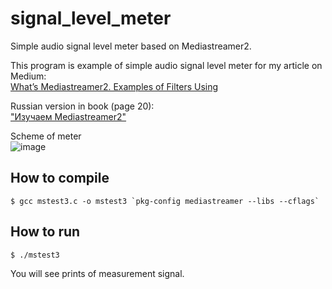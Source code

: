 # signal_level_meter
Simple audio signal level meter based on Mediastreamer2.

This program is example of simple audio signal level meter for my article on Medium:<br>
[What’s Mediastreamer2. Examples of Filters Using](https://medium.com/gitconnected/chapter-3-examples-of-using-filters-612f2121301)

Russian version in book (page 20):<br>["Изучаем Mediastreamer2"](https://drive.google.com/file/d/1OEY1VwcelQXMg3oF0HFuolZ11dlFv1lO/view?usp=sharing) 

Scheme of meter<br>
![image](https://user-images.githubusercontent.com/1526432/228359749-4c5e569d-d05f-45db-9dff-156661b5ab4b.png)

## How to compile

```
$ gcc mstest3.c -o mstest3 `pkg-config mediastreamer --libs --cflags`
```
## How to run

```
$ ./mstest3
```
You will see prints of measurement signal.
